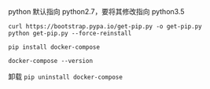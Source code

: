 
python 默认指向 python2.7，要将其修改指向 python3.5   

`curl https://bootstrap.pypa.io/get-pip.py -o get-pip.py`    
`python get-pip.py --force-reinstall`   

`pip install docker-compose`  



`docker-compose --version`  

卸载 `pip uninstall docker-compose`  